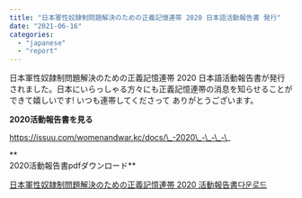 ```yaml
---
title: "日本軍性奴隷制問題解決のための正義記憶連帯 2020 日本語活動報告書 発行"
date: "2021-06-16"
categories: 
  - "japanese"
  - "report"
---
```


日本軍性奴隷制問題解決のための正義記憶連帯 2020 日本語活動報告書が発行されました。日本にいらっしゃる方々にも正義記憶連帯の消息を知らせることができて嬉しいです! いつも連帯してくださって ありがとうございます。

**2020活動報告書を見る** 

https://issuu.com/womenandwar.kc/docs/\_-2020\_-\_-\_-\_

**  
2020活動報告書pdfダウンロード**

[日本軍性奴隷制問題解決のための正義記憶連帯 2020 活動報告書](https://womenandwar.net/kr/wp-content/uploads/2021/06/日本軍性奴隷制問題解決のための正義記憶連帯-2020-活動報告書.pdf)[다운로드](https://womenandwar.net/kr/wp-content/uploads/2021/06/日本軍性奴隷制問題解決のための正義記憶連帯-2020-活動報告書.pdf)
